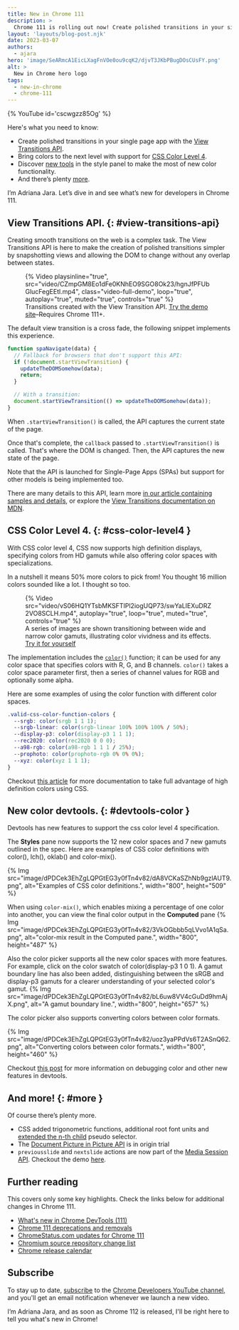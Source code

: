 ```yaml
---
title: New in Chrome 111
description: >
  Chrome 111 is rolling out now! Create polished transitions in your single page app with the View Transitions API, and bring colors to the next level with support for CSS color level 4. Discover new tools in the style panel to make the most of the new color functionality, and there’s plenty more.
layout: 'layouts/blog-post.njk'
date: 2023-03-07
authors:
  - ajara
hero: 'image/SeARmcA1EicLXagFnVOe0ou9cqK2/djvT3JKbPBugDOsCUsFY.png'
alt: >
  New in Chrome hero logo
tags:
  - new-in-chrome
  - chrome-111
---
```


{% YouTube id='cscwgzz85Og' %}

Here's what you need to know:

* Create polished transitions in your single page app with the [View Transitions API](#view-transitions-api).
* Bring colors to the next level with support for [CSS Color Level 4](#css-color-level4).
* Discover [new tools](#devtools-color) in the style panel to make the most of new color functionality.
* And there’s plenty [more](#more).

I’m Adriana Jara. Let’s dive in and see what’s new for developers in Chrome 111.
## View Transitions API. {: #view-transitions-api}
Creating smooth transitions on the web is a complex task.
The View Transitions API is here to make the creation of polished transitions simpler by snapshotting views and allowing the DOM to change without any overlap between states.

<figure>
  {% Video
    playsinline="true",
    src="video/CZmpGM8Eo1dFe0KNhEO9SGO8Ok23/hgnJfPFUbGlucFegEEtl.mp4",
    class="video-full-demo",
    loop="true",
    autoplay="true",
    muted="true",
    controls="true"
  %}
  <figcaption>Transitions created with the View Transition API. <a href="https://http203-playlist.netlify.app/">Try the demo site</a>–Requires Chrome 111+.</figcaption>
</figure>

The default view transition is a cross fade, the following snippet implements this experience.

```js
function spaNavigate(data) {
  // Fallback for browsers that don't support this API:
  if (!document.startViewTransition) {
    updateTheDOMSomehow(data);
    return;
  }

  // With a transition:
  document.startViewTransition(() => updateTheDOMSomehow(data));
}
```


When `.startViewTransition()` is called, the API captures the current state of the page.

Once that's complete, the `callback` passed to `.startViewTransition()` is called. That's where the DOM is changed. Then, the API captures the new state of the page.

Note that the API is launched for Single-Page Apps (SPAs) but support for other models is being implemented too.

There are many details to this API, learn more [in our article containing samples and details](/docs/web-platform/view-transitions/), or explore the [View Transitions documentation on MDN](https://developer.mozilla.org/en-US/docs/Web/API/View_Transitions_API).

## CSS Color Level 4. {: #css-color-level4 }

With CSS color level 4, CSS now supports high definition displays, specifying colors from HD gamuts while also offering color spaces with specializations.

In a nutshell it means 50% more colors to pick from! You thought 16 million colors sounded like a lot. I thought so too.

<figure>
  {% Video
    src="video/vS06HQ1YTsbMKSFTIPl2iogUQP73/swYaLIEXuDRZ2VO8SCLH.mp4",
    autoplay="true",
    loop="true",
    muted="true",
    controls="true"
  %}

  <figcaption>
    A series of images are shown transitioning between wide and narrow color
    gamuts, illustrating color vividness and its effects.<br>
    <a href="https://ciechanow.ski/color-spaces/#:~:text=you%20can%20drag%20the%20slider%20to%20see%20how%20the%20extent%20of%20the%20chromaticity%20triangle%20corresponds%20to%20the%20representable%20colors.">Try it for yourself</a>
  </figcaption>
</figure>

The implementation includes the [`color()`](https://developer.mozilla.org/docs/Web/CSS/color_value/color) function; it can be used for any color space that specifies colors with R, G, and B channels. `color()` takes a color space parameter first, then a series of channel values for RGB and optionally some alpha.

Here are some examples of using the color function with different color spaces.

```css
.valid-css-color-function-colors {
  --srgb: color(srgb 1 1 1);
  --srgb-linear: color(srgb-linear 100% 100% 100% / 50%);
  --display-p3: color(display-p3 1 1 1);
  --rec2020: color(rec2020 0 0 0);
  --a98-rgb: color(a98-rgb 1 1 1 / 25%);
  --prophoto: color(prophoto-rgb 0% 0% 0%);
  --xyz: color(xyz 1 1 1);
}
```

Checkout [this article](/articles/high-definition-css-color-guide/) for more documentation to take full advantage of high definition colors using CSS.

## New color devtools. {: #devtools-color }

Devtools has new features to support the css color level 4 specification.

The **Styles** pane now supports the 12 new color spaces and 7 new gamuts outlined in the spec. Here are examples of CSS color definitions with color(), lch(), oklab() and color-mix().

{% Img src="image/dPDCek3EhZgLQPGtEG3y0fTn4v82/dA8VCKaSZhNb9gzlAUT9.png", alt="Examples of CSS color definitions.", width="800", height="509" %}

When using `color-mix()`,  which enables mixing a percentage of one color into another, you can view the final color output in the **Computed** pane
{% Img src="image/dPDCek3EhZgLQPGtEG3y0fTn4v82/3VkOGbbb5qLVvo1A1qSa.png", alt="color-mix result in the Computed pane.", width="800", height="487" %}

Also the color picker supports all the new color spaces with more features. For example, click on the color swatch of color(display-p3 1 0 1). A gamut boundary line has also been added, distinguishing between the sRGB and display-p3 gamuts for a clearer understanding of your selected color's gamut.
{% Img src="image/dPDCek3EhZgLQPGtEG3y0fTn4v82/bL6uw8VV4cGuDd9hmAjX.png", alt="A gamut boundary line.", width="800", height="657" %}

The color picker also  supports converting colors between color formats.

{% Img src="image/dPDCek3EhZgLQPGtEG3y0fTn4v82/uoz3yaPPdVs6T2ASnQ62.png", alt="Converting colors between color formats.", width="800", height="460" %}

Checkout [this post](/blog/new-in-devtools-111/) for more information on debugging color and other new features in devtools.


## And more! {: #more }

Of course there’s plenty more.

* CSS added trigonometric functions, additional root font units and [extended the n-th child](/articles/css-nth-child-of-s/) pseudo selector.
* The [Document Picture in Picture API](/docs/web-platform/document-picture-in-picture/) is in origin trial
* `previousslide` and `nextslide` actions are now part of the [Media Session API](https://web.dev/media-session). Checkout the demo [here](https://googlechrome.github.io/samples/media-session/slides.html).

## Further reading

This covers only some key highlights. Check the links below for
additional changes in Chrome 111.

* [What's new in Chrome DevTools (111)](/blog/new-in-devtools-111/)
* [Chrome 111 deprecations and removals](/blog/deps-rems-111/)
* [ChromeStatus.com updates for Chrome 111](https://www.chromestatus.com/features#milestone%3D108)
* [Chromium source repository change list](https://chromium.googlesource.com/chromium/src/+log/110.0.5481.186..111.0.5563.53)
* [Chrome release calendar](https://chromiumdash.appspot.com/schedule)

## Subscribe

To stay up to date, [subscribe](https://goo.gl/6FP1a5) to the
[Chrome Developers YouTube channel](https://www.youtube.com/user/ChromeDevelopers/),
and you'll get an email notification whenever we launch a new video.

I’m Adriana Jara, and as soon as Chrome 112 is released, I'll be right here to
tell you what's new in Chrome!
